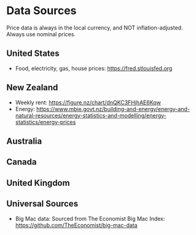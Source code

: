 # Data Sources

Price data is always in the local currency, and NOT inflation-adjusted. Always use nominal prices.

## United States
- Food, electricity, gas, house prices: https://fred.stlouisfed.org

## New Zealand
- Weekly rent: https://figure.nz/chart/dnQKC3FHjhAE6Kqw
- Energy: https://www.mbie.govt.nz/building-and-energy/energy-and-natural-resources/energy-statistics-and-modelling/energy-statistics/energy-prices

## Australia

## Canada

## United Kingdom


## Universal Sources
- Big Mac data: Sourced from The Economist Big Mac Index: https://github.com/TheEconomist/big-mac-data
